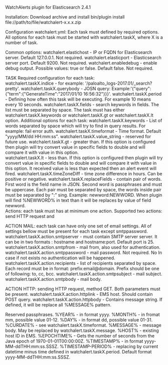 WatchAlerts plugin for Elasticsearch 2.4.1

Installation:
Download archive and install
	bin/plugin install file://path/to/file/watchalert-x.x.x.zip

Configuration watchalert.yml:
Each task must defined by required options. All options for each task must be started with watchalert.taskX, where X is a number of task.

Common options:
	watchalert.elastichost - IP or FQDN for Elasticsearch server. Default 127.0.0.1. Not required.
	watchalert.elasticport - Elasticsearch server port. Default 9200. Not required.
	watchalert.enabledebug - enable debug output. Possible values: true or false. Default false. Not required.

TASK Required configuration for each task:	
	watchalert.taskX.indice - for example: '/paloalto_logs-2017.01/_search?pretty'.
	watchalert.taskX.querybody - JOSN query: Example:'{"query":{"term":{"GenerateTime":"2017/01/10 16:56:32"}}}'.
	watchalert.taskX.period - Defining how often this task will be executing. For example 10 means every 10 seconds. 
	watchalert.taskX.fields - search keywords in fields. The list must be separated by space.
	The task must has either watchalert.taskX.keywords or watchalert.taskX.gt or watchalert.taskX.lt option. 
Additional options for each task:
	watchalert.taskX.keywords - List of words separated by space which will try to find in query results. For example: fail error auth.
	watchalert.taskX.timeformat - Time format. Default "yyyy/MM/dd HH:mm:ss".
	watchalert.taskX.value_string - reserved for future use.
	watchalert.taskX.gt - greater than. If this option is configured then plugin will try  convert value in specific fields to double and will compare it with value in this option.   
	watchalert.taskX.lt - less than. If this option is configured then plugin will try convert value in specific fields to double and will compare it with value in this option. It received value is less than expected then an alert event will fired.
	watchalert.taskX.timeZoneDiff - time zone difference in hours. Can be positive or negative. 
	watchalert.taskX.replaceFields - contain pair of words. First word is the field name in JSON. Second word is passphrases and must be uppercase. Each pair must be separated by space, the words inside pair must be separated by ":" sing. Example: newword:NEWWORD. When plugin will find %NEWWORD% in text than it will be replaces by value of field newword.  
Actions: each task must has at minimum one action. Supported two actions: send HTTP request and  	

ACTION MAIL: each task can have only one set of email settings. All of settings bellow must be present for each task except smtppassword.
	watchalert.taskX.action.smtpserver	- must contain SMTP server server. It can be in two formats : hostname and hostname:port. Default port is 25.   
	watchalert.taskX.action.smtpfrom - mail from, also used for authentication.
	watchalert.taskX.action.smtppassword - mail password. Not required. No  In case if not exists no authentication will be happened. 
	watchalert.taskX.action.recipients - list of recipients separated by space. Each record must be in format: prefix:email@domain. Prefix should be one of following: to, cc,  bcc.
	watchalert.taskX.action.smtpsubject - mail subject.
	watchalert.taskX.action.smtpbody - mail body.

ACTION HTTP: sending HTTP request, method GET. Both parameters must be present.
	watchalert.taskX.action.httplink - EMS host. Should contain POST query.
	watchalert.taskX.action.httpbody - Contains message string. If defined, it will be replace all %MESSAGE% pattern.

Reserved passphrases.
	%YEAR% - in format yyyy.
	%MONTH%  - in fromat mm, possible value 01-12.
	%DAY% - in format dd, possible value 01-31.
	%CURDATE% - see watchalert.taskX.timeformat.
	%MESSAGE% - message body. May be replaced by watchalert.taskX.message.
	%HOST% - existing host ID in EMS.
	%EPOCHTIME% - Gets the number of seconds from the Java epoch of 1970-01-01T00:00:00Z.
	%TIMESTAMP% - in format  yyyy-MM-ddTHH:mm:ss.SSSZ.
	%TIMESTAMP-PERIOD% - replacing by current datetime minus time defined in watchalert.taskX.period. Default format yyyy-MM-ddTHH:mm:ss.SSSZ.
	 